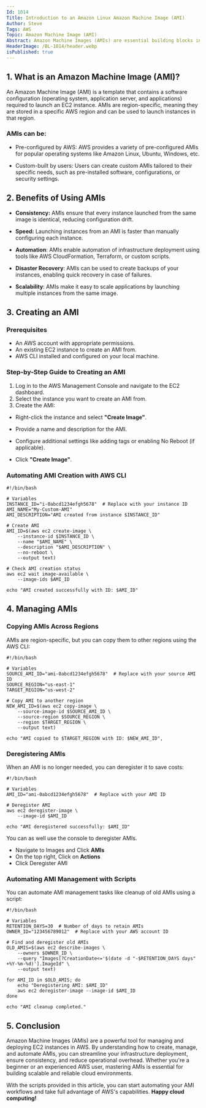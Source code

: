 ```yaml
---
Id: 1014
Title: Introduction to an Amazon Linux Amazon Machine Image (AMI)
Author: Steve
Tags: AWS
Topic: Amazon Machine Image (AMI)
Abstract: Amazon Machine Images (AMIs) are essential building blocks in Amazon Web Services (AWS) that enable users to deploy virtual machines quickly and efficiently. An AMI is a pre-configured template that contains the necessary operating system, application environment, and software packages required to launch an Amazon EC2 instance. By using AMIs, businesses and developers can streamline their cloud infrastructure, ensure consistency across deployments, and optimize scalability. This article explores the fundamentals of AMIs, their types, creation process, and best practices for managing them in AWS environments.
HeaderImage: /BL-1014/header.webp
isPublished: true
---
```


## 1. What is an Amazon Machine Image (AMI)?
An Amazon Machine Image (AMI) is a template that contains a software configuration (operating system, application server, and applications) required to launch an EC2 instance. AMIs are region-specific, meaning they are stored in a specific AWS region and can be used to launch instances in that region.

### AMIs can be:

* Pre-configured by AWS: AWS provides a variety of pre-configured AMIs for popular operating systems like Amazon Linux, Ubuntu, Windows, etc.

* Custom-built by users: Users can create custom AMIs tailored to their specific needs, such as pre-installed software, configurations, or security settings.

## 2. Benefits of Using AMIs
* **Consistency:** AMIs ensure that every instance launched from the same image is identical, reducing configuration drift.

* **Speed:** Launching instances from an AMI is faster than manually configuring each instance.

* **Automation**: AMIs enable automation of infrastructure deployment using tools like AWS CloudFormation, Terraform, or custom scripts.

* **Disaster Recovery**: AMIs can be used to create backups of your instances, enabling quick recovery in case of failures.

* **Scalability**: AMIs make it easy to scale applications by launching multiple instances from the same image.

## 3. Creating an AMI

### Prerequisites
* An AWS account with appropriate permissions.
* An existing EC2 instance to create an AMI from.
* AWS CLI installed and configured on your local machine.

### Step-by-Step Guide to Creating an AMI
1. Log in to the AWS Management Console and navigate to the EC2 dashboard.
2. Select the instance you want to create an AMI from.
3. Create the AMI:

* Right-click the instance and select **"Create Image"**.
* Provide a name and description for the AMI.
* Configure additional settings like adding tags or enabling No Reboot (if applicable).

* Click **"Create Image"**.

### Automating AMI Creation with AWS CLI

```
#!/bin/bash

# Variables
INSTANCE_ID="i-0abcd1234efgh5678"  # Replace with your instance ID
AMI_NAME="My-Custom-AMI"
AMI_DESCRIPTION="AMI created from instance $INSTANCE_ID"

# Create AMI
AMI_ID=$(aws ec2 create-image \
    --instance-id $INSTANCE_ID \
    --name "$AMI_NAME" \
    --description "$AMI_DESCRIPTION" \
    --no-reboot \
    --output text)

# Check AMI creation status
aws ec2 wait image-available \
    --image-ids $AMI_ID

echo "AMI created successfully with ID: $AMI_ID"
```

## 4. Managing AMIs

### Copying AMIs Across Regions
AMIs are region-specific, but you can copy them to other regions using the AWS CLI:

```
#!/bin/bash

# Variables
SOURCE_AMI_ID="ami-0abcd1234efgh5678"  # Replace with your source AMI ID
SOURCE_REGION="us-east-1"
TARGET_REGION="us-west-2"

# Copy AMI to another region
NEW_AMI_ID=$(aws ec2 copy-image \
    --source-image-id $SOURCE_AMI_ID \
    --source-region $SOURCE_REGION \
    --region $TARGET_REGION \
    --output text)

echo "AMI copied to $TARGET_REGION with ID: $NEW_AMI_ID",

```
### Deregistering AMIs
When an AMI is no longer needed, you can deregister it to save costs:

```
#!/bin/bash

# Variables
AMI_ID="ami-0abcd1234efgh5678"  # Replace with your AMI ID

# Deregister AMI
aws ec2 deregister-image \
    --image-id $AMI_ID

echo "AMI deregistered successfully: $AMI_ID"

```

You can as well use the console to deregister AMIs.
* Navigate to Images and Click **AMIs**
* On the top right, Click on **Actions**
* Click Deregister AMI


### Automating AMI Management with Scripts
You can automate AMI management tasks like cleanup of old AMIs using a script:

```
#!/bin/bash

# Variables
RETENTION_DAYS=30  # Number of days to retain AMIs
OWNER_ID="123456789012"  # Replace with your AWS account ID

# Find and deregister old AMIs
OLD_AMIS=$(aws ec2 describe-images \
    --owners $OWNER_ID \
    --query "Images[?CreationDate<='$(date -d "-$RETENTION_DAYS days" +%Y-%m-%d)'].ImageId" \
    --output text)

for AMI_ID in $OLD_AMIS; do
    echo "Deregistering AMI: $AMI_ID"
    aws ec2 deregister-image --image-id $AMI_ID
done

echo "AMI cleanup completed."

```

## 5. Conclusion
Amazon Machine Images (AMIs) are a powerful tool for managing and deploying EC2 instances in AWS. By understanding how to create, manage, and automate AMIs, you can streamline your infrastructure deployment, ensure consistency, and reduce operational overhead. Whether you're a beginner or an experienced AWS user, mastering AMIs is essential for building scalable and reliable cloud environments.

With the scripts provided in this article, you can start automating your AMI workflows and take full advantage of AWS's capabilities. **Happy cloud computing!**

